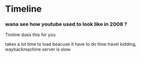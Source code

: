 # Timeline

### wana see how youtube used to look like in 2008 ?
Timline does this for you

takes a lot time to load beacuse it have to do time travel
kidding, waybackmachine server is slow.

